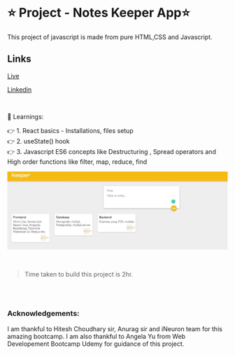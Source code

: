 # ⭐ Project - Notes Keeper App⭐

This project of javascript is made from pure HTML,CSS and Javascript.

## Links

[Live](mynoteskeeperapp.netlify.app)

[Linkedin](https://www.linkedin.com/in/pratyush-kesarwani-2b6601171/)

<br>

📌 Learnings:

👉 1\. React basics - Installations, files setup<br>
👉 2\. useState() hook<br>
👉 3\. Javascript ES6 concepts like Destructuring , Spread operators and High order functions like filter, map, reduce, find<br>

![ScreenShot](screenshot.JPG)

<br>

> Time taken to build this project is 2hr.

<br>
<br>


### Acknowledgements:

I am thankful to Hitesh Choudhary sir, Anurag sir and iNeuron team for this amazing bootcamp.
I am also thankful to Angela Yu from Web Developement Bootcamp Udemy for guidance of this project.
